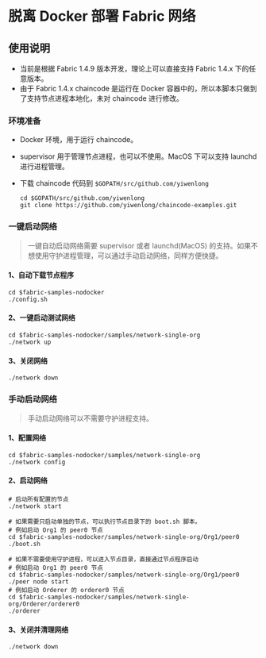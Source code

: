 # 脱离 Docker 部署 Fabric 网络
## 使用说明

* 当前是根据 Fabric 1.4.9 版本开发，理论上可以直接支持 Fabric 1.4.x 下的任意版本。
* 由于 Fabric 1.4.x chaincode 是运行在 Docker 容器中的，所以本脚本只做到了支持节点进程本地化，未对 chaincode 进行修改。

### 环境准备

* Docker 环境，用于运行 chaincode。

* supervisor 用于管理节点进程，也可以不使用。MacOS 下可以支持 launchd 进行进程管理。

* 下载 chaincode 代码到 `$GOPATH/src/github.com/yiwenlong`

  ```shell
  cd $GOPATH/src/github.com/yiwenlong
  git clone https://github.com/yiwenlong/chaincode-examples.git
  ```

### 一键启动网络

> 一键自动启动网络需要 supervisor 或者 launchd(MacOS) 的支持。如果不想使用守护进程管理，可以通过手动启动网络，同样方便快捷。

#### 1、自动下载节点程序

```shell
cd $fabric-samples-nodocker
./config.sh
```

#### 2、一键启动测试网络

```shell
cd $fabric-samples-nodocker/samples/network-single-org
./network up
```

#### 3、关闭网络

```shell
./network down
```

### 手动启动网络

> 手动启动网络可以不需要守护进程支持。

#### 1、配置网络

```shell
cd $fabric-samples-nodocker/samples/network-single-org
./network config
```

#### 2、启动网络

```shell
# 启动所有配置的节点
./network start

# 如果需要只启动单独的节点，可以执行节点目录下的 boot.sh 脚本。
# 例如启动 Org1 的 peer0 节点
cd $fabric-samples-nodocker/samples/network-single-org/Org1/peer0
./boot.sh

# 如果不需要使用守护进程，可以进入节点目录，直接通过节点程序启动
# 例如启动 Org1 的 peer0 节点
cd $fabric-samples-nodocker/samples/network-single-org/Org1/peer0
./peer node start
# 例如启动 Orderer 的 orderer0 节点
cd $fabric-samples-nodocker/samples/network-single-org/Orderer/orderer0
./orderer
```

#### 3、关闭并清理网络

```shell
./network down
```

